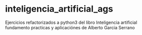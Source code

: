 # inteligencia_artificial_ags
Ejercicios refactorizados a python3 del libro Inteligencia artificial fundamento practicas y aplicaciónes de Alberto Garcia Serrano
